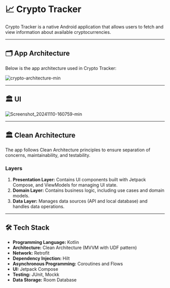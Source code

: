 # 📈 Crypto Tracker

Crypto Tracker is a native Android application that allows users to fetch and view information about available cryptocurrencies.

---

## 🗂️ App Architecture
Below is the app architecture used in Crypto Tracker:

![crypto-architecture-min](https://github.com/user-attachments/assets/9687da07-e2ba-49c5-9cb1-471d120d679d)

---

## 🏛️ UI

![Screenshot_20241110-160759-min](https://github.com/user-attachments/assets/78975f06-677b-4810-859d-a77a386034fe)

---

## 🏛️ Clean Architecture
The app follows Clean Architecture principles to ensure separation of concerns, maintainability, and testability.

### Layers
1. **Presentation Layer:** Contains UI components built with Jetpack Compose, and ViewModels for managing UI state.
2. **Domain Layer:** Contains business logic, including use cases and domain models.
3. **Data Layer:** Manages data sources (API and local database) and handles data operations.

---

## 🛠️ Tech Stack
- **Programming Language:** Kotlin
- **Architecture:** Clean Architecture (MVVM with UDF pattern)
- **Network:** Retrofit
- **Dependency Injection:** Hilt
- **Asynchronous Programming:** Coroutines and Flows
- **UI:** Jetpack Compose
- **Testing:** JUnit, Mockk
- **Data Storage:** Room Database
